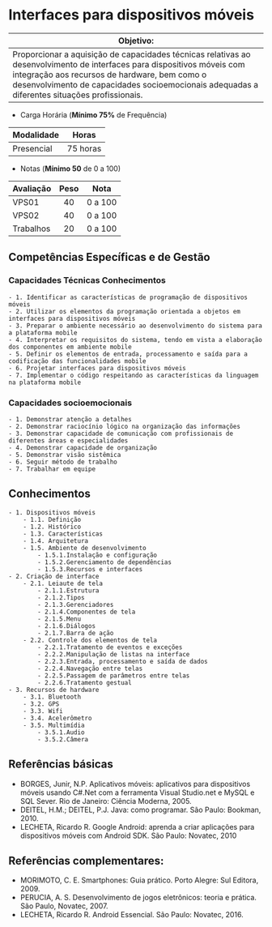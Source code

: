 # Interfaces para dispositivos móveis
|Objetivo:|
|-|
|Proporcionar a aquisição de capacidades técnicas relativas ao desenvolvimento de interfaces para dispositivos móveis com integração aos recursos de hardware, bem como o desenvolvimento de capacidades socioemocionais adequadas a diferentes situações profissionais.|

- Carga Horária (**Mínimo 75%** de Frequência)

|Modalidade|Horas|
|-|-|
|Presencial|75 horas|

- Notas (**Mínimo 50** de 0 a 100)

|Avaliação|Peso|Nota|
|-|:-:|:-:|
|VPS01|40|0 a 100|
|VPS02|40|0 a 100|
|Trabalhos|20|0 a 100|

## Competências Específicas e de Gestão
### Capacidades Técnicas Conhecimentos
	- 1. Identificar as características de programação de dispositivos móveis
	- 2. Utilizar os elementos da programação orientada a objetos em interfaces para dispositivos móveis
	- 3. Preparar o ambiente necessário ao desenvolvimento do sistema para a plataforma mobile
	- 4. Interpretar os requisitos do sistema, tendo em vista a elaboração dos componentes em ambiente mobile
	- 5. Definir os elementos de entrada, processamento e saída para a codificação das funcionalidades mobile
	- 6. Projetar interfaces para dispositivos móveis
	- 7. Implementar o código respeitando as características da linguagem na plataforma mobile
### Capacidades socioemocionais
	- 1. Demonstrar atenção a detalhes
	- 2. Demonstrar raciocínio lógico na organização das informações
	- 3. Demonstrar capacidade de comunicação com profissionais de diferentes áreas e especialidades
	- 4. Demonstrar capacidade de organização
	- 5. Demonstrar visão sistêmica
	- 6. Seguir método de trabalho
	- 7. Trabalhar em equipe
## Conhecimentos
	- 1. Dispositivos móveis
		- 1.1. Definição
		- 1.2. Histórico
		- 1.3. Características
		- 1.4. Arquitetura
		- 1.5. Ambiente de desenvolvimento
			- 1.5.1.Instalação e configuração
			- 1.5.2.Gerenciamento de dependências
			- 1.5.3.Recursos e interfaces
	- 2. Criação de interface
		- 2.1. Leiaute de tela
			- 2.1.1.Estrutura
			- 2.1.2.Tipos
			- 2.1.3.Gerenciadores
			- 2.1.4.Componentes de tela
			- 2.1.5.Menu
			- 2.1.6.Diálogos
			- 2.1.7.Barra de ação
		- 2.2. Controle dos elementos de tela
			- 2.2.1.Tratamento de eventos e exceções
			- 2.2.2.Manipulação de listas na interface
			- 2.2.3.Entrada, processamento e saída de dados
			- 2.2.4.Navegação entre telas
			- 2.2.5.Passagem de parâmetros entre telas
			- 2.2.6.Tratamento gestual
	- 3. Recursos de hardware
		- 3.1. Bluetooth
		- 3.2. GPS
		- 3.3. Wifi
		- 3.4. Acelerômetro
		- 3.5. Multimídia
			- 3.5.1.Audio
			- 3.5.2.Câmera

## Referências básicas
- BORGES, Junir, N.P. Aplicativos móveis: aplicativos para dispositivos móveis usando C#.Net com a ferramenta Visual Studio.net e MySQL e SQL Sever. Rio de Janeiro: Ciência Moderna, 2005.
- DEITEL, H.M.; DEITEL, P.J. Java: como programar. São Paulo: Bookman, 2010.
- LECHETA, Ricardo R. Google Android: aprenda a criar aplicações para dispositivos móveis com Android SDK. São Paulo: Novatec, 2010

## Referências complementares:
- MORIMOTO, C. E. Smartphones: Guia prático. Porto Alegre: Sul Editora, 2009.
- PERUCIA, A. S. Desenvolvimento de jogos eletrônicos: teoria e prática. São Paulo, Novatec, 2007.
- LECHETA, Ricardo R. Android Essencial. São Paulo: Novatec, 2016.

